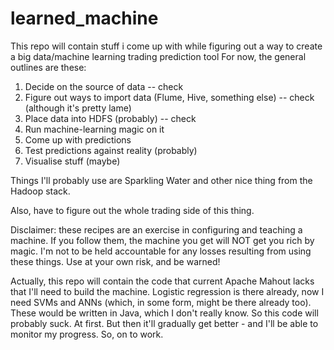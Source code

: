 # learned_machine
This repo will contain stuff i come up with while figuring out a way to create a big data/machine learning trading prediction tool
For now, the general outlines are these:
1) Decide on the source of data -- check
2) Figure out ways to import data (Flume, Hive, something else)  -- check (although it's pretty lame)
3) Place data into HDFS (probably) -- check
4) Run machine-learning magic on it
5) Come up with predictions
6) Test predictions against reality (probably)
7) Visualise stuff (maybe)

Things I'll probably use are Sparkling Water and other nice thing from the Hadoop stack.

Also, have to figure out the whole trading side of this thing.

Disclaimer: these recipes are an exercise in configuring and teaching a machine. If you follow them, the machine you get will NOT get you rich by magic. I'm not to be held accountable for any losses resulting from using these things. Use at your own risk, and be warned!

Actually, this repo will contain the code that current Apache Mahout lacks that I'll need to build the machine. Logistic regression is there already, now I need SVMs and ANNs (which, in some form, might be there already too).
These would be written in Java, which I don't really know. So this code will probably suck. At first. But then it'll gradually get better - and I'll be able to monitor my progress.
So, on to work.

